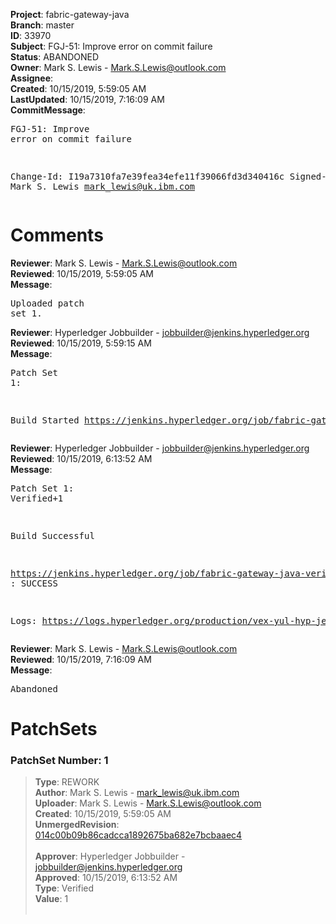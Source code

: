 <strong>Project</strong>: fabric-gateway-java<br><strong>Branch</strong>: master<br><strong>ID</strong>: 33970<br><strong>Subject</strong>: FGJ-51: Improve error on commit failure<br><strong>Status</strong>: ABANDONED<br><strong>Owner</strong>: Mark S. Lewis - Mark.S.Lewis@outlook.com<br><strong>Assignee</strong>:<br><strong>Created</strong>: 10/15/2019, 5:59:05 AM<br><strong>LastUpdated</strong>: 10/15/2019, 7:16:09 AM<br><strong>CommitMessage</strong>:<br><pre>FGJ-51: Improve error on commit failure

Change-Id: I19a7310fa7e39fea34efe11f39066fd3d340416c
Signed-off-by: Mark S. Lewis <mark_lewis@uk.ibm.com>
</pre><h1>Comments</h1><strong>Reviewer</strong>: Mark S. Lewis - Mark.S.Lewis@outlook.com<br><strong>Reviewed</strong>: 10/15/2019, 5:59:05 AM<br><strong>Message</strong>: <pre>Uploaded patch set 1.</pre><strong>Reviewer</strong>: Hyperledger Jobbuilder - jobbuilder@jenkins.hyperledger.org<br><strong>Reviewed</strong>: 10/15/2019, 5:59:15 AM<br><strong>Message</strong>: <pre>Patch Set 1:

Build Started https://jenkins.hyperledger.org/job/fabric-gateway-java-verify-x86_64/162/</pre><strong>Reviewer</strong>: Hyperledger Jobbuilder - jobbuilder@jenkins.hyperledger.org<br><strong>Reviewed</strong>: 10/15/2019, 6:13:52 AM<br><strong>Message</strong>: <pre>Patch Set 1: Verified+1

Build Successful 

https://jenkins.hyperledger.org/job/fabric-gateway-java-verify-x86_64/162/ : SUCCESS

Logs: https://logs.hyperledger.org/production/vex-yul-hyp-jenkins-3/fabric-gateway-java-verify-x86_64/162</pre><strong>Reviewer</strong>: Mark S. Lewis - Mark.S.Lewis@outlook.com<br><strong>Reviewed</strong>: 10/15/2019, 7:16:09 AM<br><strong>Message</strong>: <pre>Abandoned</pre><h1>PatchSets</h1><h3>PatchSet Number: 1</h3><blockquote><strong>Type</strong>: REWORK<br><strong>Author</strong>: Mark S. Lewis - mark_lewis@uk.ibm.com<br><strong>Uploader</strong>: Mark S. Lewis - Mark.S.Lewis@outlook.com<br><strong>Created</strong>: 10/15/2019, 5:59:05 AM<br><strong>UnmergedRevision</strong>: [014c00b09b86cadcca1892675ba682e7bcbaaec4](https://github.com/hyperledger-gerrit-archive/fabric-gateway-java/commit/014c00b09b86cadcca1892675ba682e7bcbaaec4)<br><br><strong>Approver</strong>: Hyperledger Jobbuilder - jobbuilder@jenkins.hyperledger.org<br><strong>Approved</strong>: 10/15/2019, 6:13:52 AM<br><strong>Type</strong>: Verified<br><strong>Value</strong>: 1<br><br></blockquote>